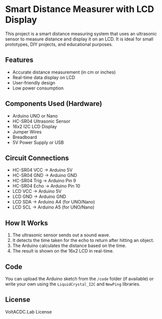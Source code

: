 # Smart Distance Measurer with LCD Display

This project is a smart distance measuring system that uses an ultrasonic sensor to measure distance and display it on an LCD. It is ideal for small prototypes, DIY projects, and educational purposes.

## Features
- Accurate distance measurement (in cm or inches)
- Real-time data display on LCD
- User-friendly design
- Low power consumption

## Components Used (Hardware)
- Arduino UNO or Nano
- HC-SR04 Ultrasonic Sensor
- 16x2 I2C LCD Display
- Jumper Wires
- Breadboard
- 5V Power Supply or USB

## Circuit Connections
- HC-SR04 VCC → Arduino 5V  
- HC-SR04 GND → Arduino GND  
- HC-SR04 Trig → Arduino Pin 9  
- HC-SR04 Echo → Arduino Pin 10  
- LCD VCC → Arduino 5V  
- LCD GND → Arduino GND  
- LCD SDA → Arduino A4 (for UNO/Nano)  
- LCD SCL → Arduino A5 (for UNO/Nano)

## How It Works
1. The ultrasonic sensor sends out a sound wave.
2. It detects the time taken for the echo to return after hitting an object.
3. The Arduino calculates the distance based on the time.
4. The result is shown on the 16x2 LCD in real-time.

## Code
You can upload the Arduino sketch from the `/code` folder (if available) or write your own using the `LiquidCrystal_I2C` and `NewPing` libraries.

## License
VoltACDC.Lab License
